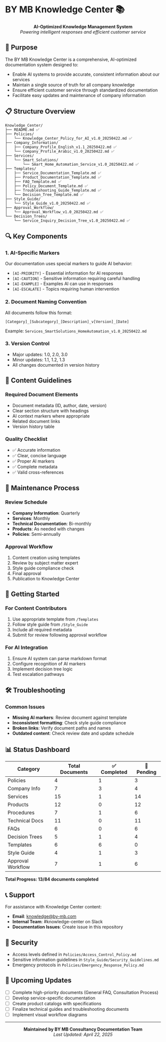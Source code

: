 # BY MB Knowledge Center 📚

<p align="center">
  <strong>AI-Optimized Knowledge Management System</strong><br>
  <em>Powering intelligent responses and efficient customer service</em>
</p>

## 🎯 Purpose

The BY MB Knowledge Center is a comprehensive, AI-optimized documentation system designed to:
- Enable AI systems to provide accurate, consistent information about our services
- Maintain a single source of truth for all company knowledge
- Ensure efficient customer service through standardized documentation
- Facilitate easy updates and maintenance of company information

## 📋 Structure Overview

```
Knowledge_Center/
├── README.md ✅
├── Policies/
│   └── Knowledge_Center_Policy_for_AI_v1.0_20250422.md ✅
├── Company_Information/
│   ├── Company_Profile_English_v1.1_20250422.md ✅
│   └── Company_Profile_Arabic_v1.0_20250422.md ✅
├── Services/
│   └── Smart_Solutions/
│       └── Smart_Home_Automation_Service_v1.0_20250422.md ✅
├── Templates/
│   ├── Service_Documentation_Template.md ✅
│   ├── Product_Documentation_Template.md ✅
│   ├── FAQ_Template.md ✅
│   ├── Policy_Document_Template.md ✅
│   ├── Troubleshooting_Guide_Template.md ✅
│   └── Decision_Tree_Template.md ✅
├── Style_Guide/
│   └── Style_Guide_v1.0_20250422.md ✅
├── Approval_Workflow/
│   └── Approval_Workflow_v1.0_20250422.md ✅
└── Decision_Trees/
    └── Service_Inquiry_Decision_Tree_v1.0_20250422.md ✅

```

## 🔍 Key Components

### 1. AI-Specific Markers

Our documentation uses special markers to guide AI behavior:

- `[AI-PRIORITY]` - Essential information for AI responses
- `[AI-CAUTION]` - Sensitive information requiring careful handling
- `[AI-EXAMPLE]` - Examples AI can use in responses
- `[AI-ESCALATE]` - Topics requiring human intervention

### 2. Document Naming Convention

All documents follow this format:
```
[Category]_[Subcategory]_[Description]_v[Version]_[Date]
```
Example: `Services_SmartSolutions_HomeAutomation_v1.0_20250422.md`

### 3. Version Control

- Major updates: 1.0, 2.0, 3.0
- Minor updates: 1.1, 1.2, 1.3
- All changes documented in version history

## 📝 Content Guidelines

### Required Document Elements
- Document metadata (ID, author, date, version)
- Clear section structure with headings
- AI context markers where appropriate
- Related document links
- Version history table

### Quality Checklist
- ✅ Accurate information
- ✅ Clear, concise language
- ✅ Proper AI markers
- ✅ Complete metadata
- ✅ Valid cross-references

## 🔄 Maintenance Process

### Review Schedule
- **Company Information**: Quarterly
- **Services**: Monthly
- **Technical Documentation**: Bi-monthly
- **Products**: As needed with changes
- **Policies**: Semi-annually

### Approval Workflow
1. Content creation using templates
2. Review by subject matter expert
3. Style guide compliance check
4. Final approval
5. Publication to Knowledge Center

## 🚀 Getting Started

### For Content Contributors
1. Use appropriate template from `/Templates`
2. Follow style guide from `/Style_Guide`
3. Include all required metadata
4. Submit for review following approval workflow

### For AI Integration
1. Ensure AI system can parse markdown format
2. Configure recognition of AI markers
3. Implement decision tree logic
4. Test escalation pathways

## 🛠 Troubleshooting

### Common Issues
- **Missing AI markers**: Review document against template
- **Inconsistent formatting**: Check style guide compliance
- **Broken links**: Verify document paths and names
- **Outdated content**: Check review date and update schedule

## 📊 Status Dashboard

| Category | Total Documents | ✅ Completed | 🔲 Pending |
|----------|----------------|-------------|------------|
| Policies | 4 | 1 | 3 |
| Company Info | 7 | 3 | 4 |
| Services | 15 | 1 | 14 |
| Products | 12 | 0 | 12 |
| Procedures | 7 | 1 | 6 |
| Technical Docs | 11 | 0 | 11 |
| FAQs | 6 | 0 | 6 |
| Decision Trees | 5 | 1 | 4 |
| Templates | 6 | 6 | 0 |
| Style Guide | 4 | 1 | 3 |
| Approval Workflow | 7 | 1 | 6 |

**Total Progress: 13/84 documents completed**

## 📞 Support

For assistance with Knowledge Center content:
- **Email**: knowledge@by-mb.com
- **Internal Team**: #knowledge-center on Slack
- **Documentation Issues**: Create issue in this repository

## 🔐 Security

- Access levels defined in `Policies/Access_Control_Policy.md`
- Sensitive information guidelines in `Style_Guide/Security_Guidelines.md`
- Emergency protocols in `Policies/Emergency_Response_Policy.md`

## 📅 Upcoming Updates

- [ ] Complete high-priority documents (General FAQ, Consultation Process)
- [ ] Develop service-specific documentation
- [ ] Create product catalogs with specifications
- [ ] Finalize technical guides and troubleshooting documents
- [ ] Implement visual workflow diagrams

---

<p align="center">
  <strong>Maintained by BY MB Consultancy Documentation Team</strong><br>
  <em>Last Updated: April 22, 2025</em>
</p>
